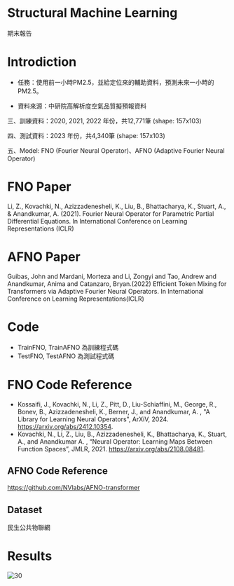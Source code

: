 # Structural Machine Learning
期末報告

# Introdiction

* 任務：使用前一小時PM2.5，並給定位來的輔助資料，預測未來一小時的PM2.5。

* 資料來源：中研院高解析度空氣品質擬預報資料

三、訓練資料：2020, 2021, 2022 年份，共12,771筆 (shape: 157x103)

四、測試資料：2023 年份，共4,340筆 (shape: 157x103)

五、Model: FNO (Fourier Neural Operator)、AFNO (Adaptive Fourier Neural Operator)

# FNO Paper
Li, Z., Kovachki, N., Azizzadenesheli, K., Liu, B., Bhattacharya, K., Stuart, A., & Anandkumar, A. (2021). Fourier Neural Operator for Parametric Partial Differential Equations. In International Conference on Learning Representations (ICLR)

# AFNO Paper
Guibas, John and Mardani, Morteza and Li, Zongyi and Tao, Andrew and Anandkumar, Anima and Catanzaro, Bryan.(2022) Efficient Token Mixing for Transformers via Adaptive Fourier Neural Operators. In International Conference on Learning Representations(ICLR)

# Code
* TrainFNO, TrainAFNO 為訓練程式碼
* TestFNO, TestAFNO 為測試程式碼

# FNO Code Reference
* Kossaifi, J., Kovachki, N., Li, Z., Pitt, D., Liu-Schiaffini, M., George, R., Bonev, B., Azizzadenesheli, K., Berner, J., and Anandkumar, A. , "A Library for Learning Neural Operators", ArXiV, 2024. https://arxiv.org/abs/2412.10354.
* Kovachki, N., Li, Z., Liu, B., Azizzadenesheli, K., Bhattacharya, K., Stuart, A., and Anandkumar A. , “Neural Operator: Learning Maps Between Function Spaces”, JMLR, 2021. https://arxiv.org/abs/2108.08481.

## AFNO Code Reference
https://github.com/NVlabs/AFNO-transformer

## Dataset
民生公共物聯網

# Results
![30](https://github.com/user-attachments/assets/c800ece7-302f-4d92-8bb5-0831d3a703c1)
